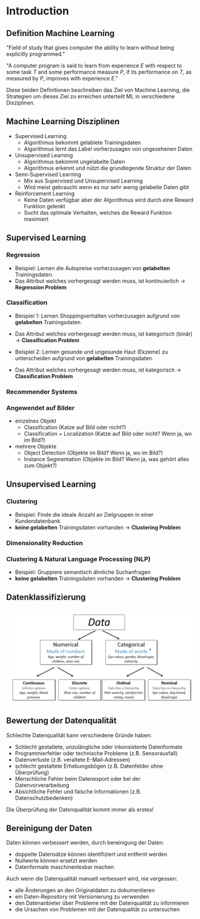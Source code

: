 # Introduction

## Definition Machine Learning

"Field of study that gives computer the ability to learn without being explicitly programmed."

"A computer program is said to learn from experience $E$ with respect to some task $T$ and some performance measure $P$, if its performance on $T$, as measured by $P$, improves with experience $E$."

Diese beiden Definitionen beschreiben das Ziel von Machine Learning, die Strategien um dieses Ziel zu erreichen unterteilt ML in verschiedene Disziplinen.

## Machine Learning Disziplinen

- Supervised Learning
  - Algorithmus bekommt gelablete Trainingsdaten
  - Algorithmus lernt das Label vorherzusagen von ungesehenen Daten
- Unsupervised Learning
  - Algorithmus bekommt ungelabelte Daten
  - Algorithmus erkennt und nützt die grundlegende Struktur der Daten
- Semi-Supervised Learning
  - Mix aus Supervised und Unsupervised Learning
  - Wird meist gebraucht wenn es nur sehr wenig gelabelte Daten gibt
- Reinforcement Learning
  - Keine Daten verfügbar aber der Algorithmus wird durch eine Reward Funktion gelenkt
  - Sucht das optimale Verhalten, welches die Reward Funktion maximiert

## Supervised Learning

### Regression

- Beispiel: Lernen die Autopreise vorherzusagen von **gelabelten** Trainingsdaten.
- Das Attribut welches vorhergesagt werden muss, ist kontinuierlich -> **Regression Problem**

### Classification

- Beispiel 1: Lernen Shoppingverhalten vorherzusagen aufgrund von **gelabelten** Trainingsdaten.
- Das Attribut welches vorhergesagt werden muss, ist kategorisch (binär) -> **Classification Problem**

- Beispiel 2: Lernen gesunde und ungesunde Haut (Ekzeme) zu unterscheiden aufgrund von **gelabelten** Trainingsdaten.
- Das Attribut welches vorhergesagt werden muss, ist kategorisch -> **Classification Problem**

### Recommender Systems

### Angewendet auf Bilder

- einzelnes Objekt
  - Classification (Katze auf Bild oder nicht?)
  - Classification + Localization (Katze auf Bild oder nicht? Wenn ja, wo im Bild?)
- mehrere Objekte
  - Object Detection (Objekte im Bild? Wenn ja, wo im Bild?)
  - Instance Segmentation (Objekte im Bild? Wenn ja, was gehört alles zum Objekt?)

## Unsupervised Learning

### Clustering

- Beispiel: Finde die ideale Anzahl an Zielgruppen in einer Kundendatenbank
- **keine gelabelten** Trainingsdaten vorhanden -> **Clustering Problem**

### Dimensionality Reduction

### Clustering & Natural Language Processing (NLP)

- Beispiel: Gruppiere semantisch ähnliche Suchanfragen
- **keine gelabelten** Trainingsdaten vorhanden -> **Clustering Problem**

## Datenklassifizierung

![Datenklassifizierung](images/datenklassifizierung.png)

## Bewertung der Datenqualität

Schlechte Datenqualität kann verschiedene Gründe haben:

- Schlecht gestaltete, unzulängliche oder inkonsistente Datenformate
- Programmierfehler oder technische Probleme (z.B. Sensorausfall)
- Datenverluste (z.B. veraltete E-Mail-Adressen)
- schlecht gestaltete Erhebungsbögen (z.B. Datenfelder ohne Überprüfung)
- Menschliche Fehler beim Datenexport oder bei der Datenvorverarbeitung
- Absichtliche Fehler und falsche Informationen (z.B. Datenschutzbedenken)

Die Überprüfung der Datenqualität kommt immer als erstes!

## Bereinigung der Daten

Daten können verbessert werden, durch bereinigung der Daten:

- doppelte Datensätze können identifiziert und entfernt werden
- Nullwerte können ersetzt werden
- Datenformate maschinenlesbar machen

Auch wenn die Datenqualität manuell verbessert wird, nie vergessen:

- alle Änderungen an den Originaldaten zu dokumentieren
- ein Daten-Repository mit Versionierung zu verwenden
- den Datenanbieter über Probleme mit der Datenqualität zu informieren
- die Ursachen von Problemen mit der Datenqualität zu untersuchen

